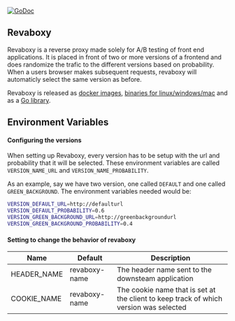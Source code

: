 [![GoDoc](https://godoc.org/github.com/lindell/revaboxy/pkg/revaboxy?status.svg)](https://godoc.org/github.com/lindell/revaboxy/pkg/revaboxy)

Revaboxy
----
Revaboxy is a reverse proxy made solely for A/B testing of front end applications.
It is placed in front of two or more versions of a frontend and does randomize the trafic to the different versions based on probability.
When a users browser makes subsequent requests, revaboxy will automaticly select the same version as before.


Revaboxy is released as [docker images](https://hub.docker.com/r/lindell/revaboxy/tags), [binaries for linux/windows/mac](https://github.com/lindell/revaboxy/releases) and as a [Go library](https://godoc.org/github.com/lindell/revaboxy/pkg/revaboxy).

Environment Variables
----

#### Configuring the versions
When setting up Revaboxy, every version has to be setup with the url and probability that it will be selected.
These environment variables are called `VERSION_NAME_URL` and `VERSION_NAME_PROBABILITY`.

As an example, say we have two version, one called `DEFAULT` and one called `GREEN_BACKGROUND`. The environment variables needed would be:

```bash
VERSION_DEFAULT_URL=http://defaulturl
VERSION_DEFAULT_PROBABILITY=0.6
VERSION_GREEN_BACKGROUND_URL=http://greenbackgroundurl
VERSION_GREEN_BACKGROUND_PROBABILITY=0.4
```

#### Setting to change the behavior of revaboxy
| Name | Default | Description |
| ---- | ------- | ----------- |
| HEADER_NAME | revaboxy-name | The header name sent to the downsteam application |
| COOKIE_NAME | revaboxy-name | The cookie name that is set at the client to keep track of which version was selected |

